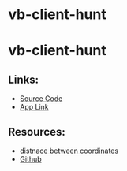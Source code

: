 # vb-client-hunt

# vb-client-hunt

## Links:
- [Source Code](https://github.com/Vikas2004/vb-client-hunt)
- [App Link](https://vikas2004.github.io/vb-client-hunt/)

## Resources:
- [distnace between coordinates](http://www.movable-type.co.uk/scripts/latlong.html?from=48.86,-122.0992&to=48.8599,-122.1449)
- [Github](https://github.com/sudheera96/sc-client-hunt)

